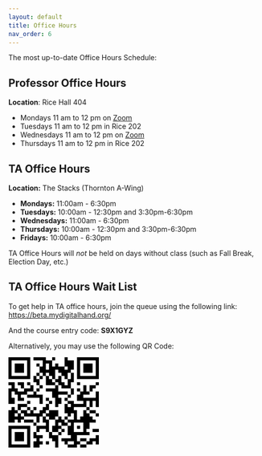 ```yaml
---
layout: default
title: Office Hours
nav_order: 6
---
```


The most up-to-date Office Hours Schedule:

## Professor Office Hours

**Location**: Rice Hall 404

* Mondays 11 am to 12 pm on [Zoom](
  https://virginia.zoom.us/j/92343596331?pwd=UEJsc2twMFBlMldwRmMxQTJkSmJtZz09&from=addon
  )
* Tuesdays 11 am to 12 pm in Rice 202
* Wednesdays 11 am to 12 pm on [Zoom](
  https://virginia.zoom.us/j/92343596331?pwd=UEJsc2twMFBlMldwRmMxQTJkSmJtZz09&from=addon
  )
* Thursdays 11 am to 12 pm in Rice 202

## TA Office Hours

**Location:** The Stacks (Thornton A-Wing)

* **Mondays:** 11:00am - 6:30pm
* **Tuesdays:** 10:00am - 12:30pm and 3:30pm-6:30pm
* **Wednesdays:** 11:00am - 6:30pm
* **Thursdays:** 10:00am - 12:30pm and 3:30pm-6:30pm
* **Fridays:** 10:00am - 6:30pm

TA Office Hours will *not* be held on days without class (such as Fall Break, Election Day, etc.)

## TA Office Hours Wait List

To get help in TA office hours, join the queue using the following link: https://beta.mydigitalhand.org/

And the course entry code: **S9X1GYZ**

Alternatively, you may use the following QR Code:

![cs3140_oh_qr.png](assets/images/cs3140_oh_qr.png)